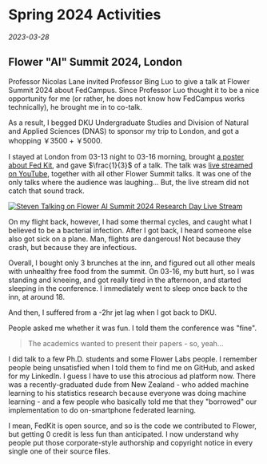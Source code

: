 # Spring 2024 Activities

*2023-03-28*

## Flower "AI" Summit 2024, London

Professor Nicolas Lane invited Professor Bing Luo to give a talk at Flower
Summit 2024 about FedCampus.
Since Professor Luo thought it to be a nice opportunity for me (or rather,
he does not know how FedCampus works technically),
he brought me in to co-talk.

As a result, I begged DKU Undergraduate Studies
and Division of Natural and Applied Sciences (DNAS)
to sponsor my trip to London, and got
a whopping ￥3500 + ￥5000.

I stayed at London from 03-13 night to 03-16 morning,
brought [a poster about Fed Kit](fedkit_flower_summit2024poster_15.45.24.pdf),
and gave $\frac{1}{3}$ of a talk.
The talk was [live streamed on YouTube][flower_live_stream],
together with all other Flower Summit talks.
It was one of the only talks where the audience was laughing... But,
the live stream did not catch that sound track.

[![Steven Talking on Flower AI Summit 2024 Research Day Live
Stream](flower_summit_talk_youtube.png)][flower_live_stream]

On my flight back, however,
I had some thermal cycles, and caught what I believed to be a bacterial
infection. After I got back, I heard someone else also got sick on a plane. Man,
flights are dangerous! Not because they crash, but because they are infectious.

Overall, I bought only 3 brunches at the inn,
and figured out all other meals with unhealthy free food from the summit.
On 03-16, my butt hurt, so I was standing and kneeing,
and got really tired in the afternoon, and started sleeping in the conference.
I immediately went to sleep once back to the inn, at around 18.

And then, I suffered from a -2hr jet lag when I got back to DKU.

People asked me whether it was fun. I told them the conference was "fine".
> The academics wanted to present their papers - so, yeah...

I did talk to a few Ph.D. students and some Flower Labs people.
I remember people being unsatisfied when I told them to find me on GitHub, and asked for my LinkedIn.
I guess I have to use this atrocious ad platform now.
There was a recently-graduated dude from New Zealand -
who added machine learning to his statistics research because everyone was doing
machine learning -
and a few people who basically told me that they "borrowed" our implementation
to do on-smartphone federated learning.

I mean, FedKit is open source, and so is the code we contributed to Flower,
but getting 0 credit is less fun than anticipated.
I now understand why people put those corporate-style authorship and copyright
notice in every single one of their source files.

[flower_live_stream]: https://youtu.be/sHfVgseQG_g?t=22339
